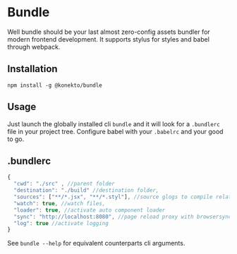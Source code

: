 # Bundle

Well bundle should be your last almost zero-config assets bundler for modern frontend development. 
It supports stylus for styles and babel through webpack.

## Installation

`npm install -g @konekto/bundle`

## Usage
Just launch the globally installed cli `bundle` and it will look for a `.bundlerc` file in your project tree.
Configure babel with your `.babelrc` and your good to go.

## .bundlerc

```js
{
  "cwd": "./src" , //parent folder   
  "destination": "./build" //destination folder,
  "sources": ["**/*.jsx", "**/*.styl"], //source glogs to compile relative to cwd,
  "watch": true, //watch files,
  "loader": true, //activate auto component loader
  "sync": "http://localhost:8080", //page reload proxy with browsersync
  "log": true //activate logging
}
``` 

See `bundle --help` for equivalent counterparts cli arguments.
